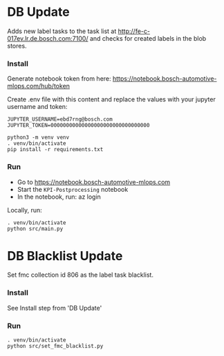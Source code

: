 # DB Update

Adds new label tasks to the task list at http://fe-c-017ev.lr.de.bosch.com:7100/ and checks for created labels in the blob stores.

### Install

Generate notebook token from here: https://notebook.bosch-automotive-mlops.com/hub/token

Create .env file with this content and replace the values with your jupyter username and token:
~~~
JUPYTER_USERNAME=ebd7rng@bosch.com
JUPYTER_TOKEN=00000000000000000000000000000000
~~~

~~~
python3 -m venv venv
. venv/bin/activate
pip install -r requirements.txt
~~~

### Run

- Go to https://notebook.bosch-automotive-mlops.com 
- Start the `KPI-Postprocessing` notebook
- In the notebook, run: az login


Locally, run:
~~~
. venv/bin/activate
python src/main.py
~~~

# DB Blacklist Update

Set fmc collection id 806 as the label task blacklist.

### Install

See Install step from 'DB Update'

### Run

~~~
. venv/bin/activate
python src/set_fmc_blacklist.py
~~~
